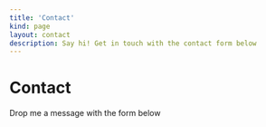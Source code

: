 ```yaml
---
title: 'Contact'
kind: page
layout: contact
description: Say hi! Get in touch with the contact form below
---
```


# Contact
Drop me a message with the form below
